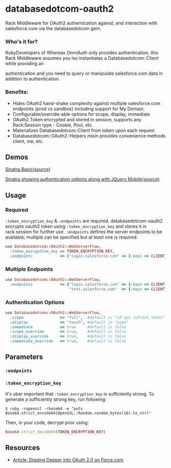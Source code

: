 # databasedotcom-oauth2

Rack Middleware for OAuth2 authentication against, and interaction with salesforce.com via the databasedotcom gem.  

### Who's it for?

RubyDevelopers of 
Whereas OmniAuth only provides authentication, this Rack Middleware assumes you lso instantiates a Databasedotcom::Client while providing an 

 authentication and  you need to query or manipulate salesforce.com data in addition to authentication.

### Benefits:

* Hides OAuth2 hand-shake complexity against multiple salesforce.com endpoints (prod vs sandbox) including support for My Domain.
* Configurable/override-able options for scope, display, immediate
* OAuth2 Token encrypted and stored in session, supports any Rack:Session type - Cookie, Pool, etc.
* Materializes Databasedotcom::Client from token upon each request
* Databasedotcom::OAuth2::Helpers mixin provides convenience methods client, me, etc.

## Demos

<a href="https://db-oauth2-sinatra-basic.herokuapp.com" target="_blank">Sinatra Basic</a><a href="https://github.com/richardvanhook/databasedotcom-oauth2-sinatra-basic" target="_blank">(source)</a>

<a href="https://db-oauth2-sinatra-jqm.herokuapp.com" target="_blank">Sinatra showing authentication options along with JQuery Mobile</a><a href="https://github.com/richardvanhook/databasedotcom-oauth2-sinatra-jqm" target="_blank">(source)</a>

## Usage

### Required 

`:token_encryption_key` & `:endpoints` are required.  databasedotcom-oauth2 encrypts oauth2 token using `:token_encryption_key` and stores it in rack.session for further use.  `:endpoints` defines the server endpoints to be available; multiple can be specified but at least one is required.  

```ruby
use Databasedotcom::OAuth2::WebServerFlow, 
  :token_encryption_key => TOKEN_ENCRYPTION_KEY,
  :endpoints            => {"login.salesforce.com" => {:keys => CLIENT_ID, :secret => CLIENT_SECRET}}
```

### Multiple Endpoints 

```ruby
use Databasedotcom::OAuth2::WebServerFlow, 
  :endpoints            => {"login.salesforce.com" => {:keys => CLIENT_ID1, :secret => CLIENT_SECRET1},
                            "test.salesforce.com"  => {:keys => CLIENT_ID2, :secret => CLIENT_SECRET2}}
```
### Authentication Options
```ruby
use Databasedotcom::OAuth2::WebServerFlow, 
  :scope                => "full",  #default is "id api refresh_token"
  :display              => "touch", #default is "page"
  :immediate            => true     #default is false
  :scope_override       => true,    #default is false
  :display_override     => true,    #default is false
  :immediate_override   => true,    #default is false
```

## Parameters

### `:endpoints`



### `:token_encryption_key`

It's uber important that `:token_encryption_key` is sufficiently strong.  To generate a sufficiently strong key, run following:

    $ ruby -ropenssl -rbase64 -e "puts Base64.strict_encode64(OpenSSL::Random.random_bytes(16).to_str)"

Then, in your code, decrypt prior using:

```ruby
Base64.strict_decode64(TOKEN_ENCRYPTION_KEY)
```

## Resources

* [Article: Digging Deeper into OAuth 2.0 on Force.com](http://wiki.developerforce.com/index.php/Digging_Deeper_into_OAuth_2.0_on_Force.com)